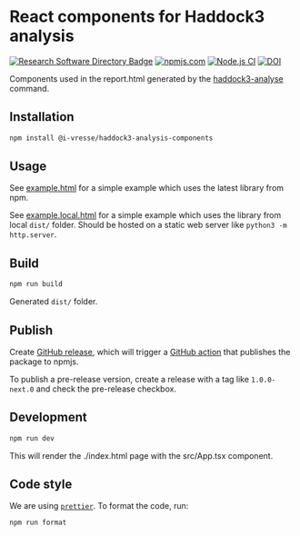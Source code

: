 # React components for Haddock3 analysis

[![Research Software Directory Badge](https://img.shields.io/badge/rsd-00a3e3.svg)](https://research-software-directory.org/software/haddock3-analysis-components)
[![npmjs.com](https://img.shields.io/npm/v/@i-vresse/haddock3-analysis-components.svg?style=flat)](https://www.npmjs.com/package/@i-vresse/haddock3-analysis-components)
[![Node.js CI](https://github.com/i-VRESSE/haddock3-analysis-components/actions/workflows/ci.yml/badge.svg)](https://github.com/i-VRESSE/haddock3-analysis-components/actions/workflows/ci.yml)
[![DOI](https://zenodo.org/badge/DOI/10.5281/zenodo.10522421.svg)](https://doi.org/10.5281/zenodo.10522421)

Components used in the report.html generated by the [haddock3-analyse](https://github.com/haddocking/haddock3/blob/main/src/haddock/clis/cli_analyse.py) command.

## Installation

```bash
npm install @i-vresse/haddock3-analysis-components
```

## Usage

See [example.html](example.html) for a simple example which uses the latest library from npm.

See [example.local.html](example.local.html) for a simple example which uses the library from local `dist/` folder.
Should be hosted on a static web server like `python3 -m http.server`.

## Build

```bash
npm run build
```

Generated `dist/` folder.

## Publish

Create [GitHub release](https://github.com/i-VRESSE/haddock3-analysis-components/releases/new),
which will trigger a [GitHub action](.github/workflows/publish.yml) that publishes the package to npmjs.

To publish a pre-release version, create a release with a tag like `1.0.0-next.0` and check the pre-release checkbox.

## Development

```bash
npm run dev
```

This will render the ./index.html page with the src/App.tsx component.

## Code style

We are using [`prettier`](https://prettier.io). To format the code, run:

```bash
npm run format
```
